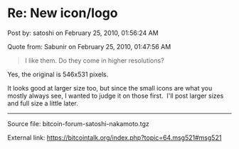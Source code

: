 # Re: New icon/logo

Post by: satoshi on February 25, 2010, 01:56:24 AM

Quote from: Sabunir on February 25, 2010, 01:47:56 AM

> I like them. Do they come in higher resolutions?

Yes, the original is 546x531 pixels.

It looks good at larger size too, but since the small icons are what you mostly always see, I wanted to judge it on those first. &nbsp;I'll post larger sizes and full size a little later.

---

Source file: bitcoin-forum-satoshi-nakamoto.tgz

External link: https://bitcointalk.org/index.php?topic=64.msg521#msg521
